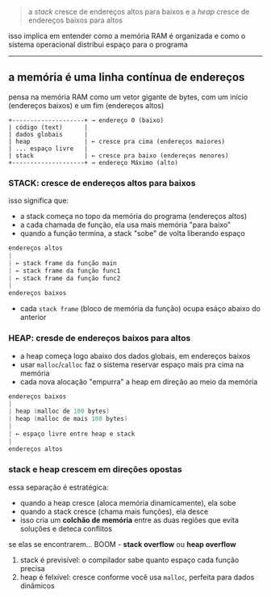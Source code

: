 > a *stack* cresce de endereços altos para baixos e a *heap* cresce de endereços baixos para altos

isso implica em entender como a memória RAM é organizada e como o sistema operacional distribui espaço para o programa

---

## a memória é uma linha contínua de endereços
pensa na memória RAM como um vetor gigante de bytes, com um início (endereços baixos) e um fim (endereços altos)
```
+--------------------+ → endereço 0 (baixo)
| código (text)      |
| dados globais      |
| heap               | ← cresce pra cima (endereços maiores)
| ... espaço livre   |
| stack              | ← cresce pra baixo (endereços menores)
+--------------------+ → endereço Máximo (alto)
```

### STACK: cresce de endereços altos para baixos
isso significa que:
* a stack começa no topo da memória do programa (endereços altos)
* a cada chamada de função, ela usa mais memória "para baixo"
* quando a função termina, a stack "sobe" de volta liberando espaço

```c
endereços altos
|
| ← stack frame da função main
| ← stack frame da função func1
| ← stack frame da função func2
|
endereços baixos
```
* cada `stack frame` (bloco de memória da função) ocupa esáço abaixo do anterior

### HEAP: cresde de endereços baixos para altos
* a heap começa logo abaixo dos dados globais, em endereços baixos
* usar `malloc`/`calloc` faz o sistema reservar espaço mais pra cima na memória
* cada nova alocação "empurra" a heap em direção ao meio da memória

```c
endereços baixos
|
| heap (malloc de 100 bytes)
| heap (malloc de mais 100 bytes)
|
| ← espaço livre entre heap e stack
|
endereços altos
```

### stack e heap crescem em direções opostas
essa separação é estratégica:
* quando a heap cresce (aloca memória dinamicamente), ela sobe
* quando a stack cresce (chama mais funções), ela desce
* isso cria um **colchão de memória** entre as duas regiões que evita soluções e deteca conflitos

se elas se encontrarem... BOOM - **stack overflow** ou **heap overflow**

1. stack é previsível: o compilador sabe quanto espaço cada função precisa
2. heap é felxível: cresce conforme você usa `malloc`, perfeita para dados dinâmicos